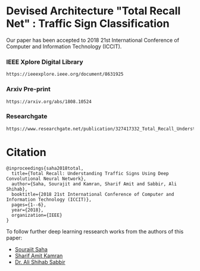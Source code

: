 # Devised Architecture "Total Recall Net" : Traffic Sign Classification

Our paper has been accepted to 2018 21st International Conference of Computer and Information Technology (ICCIT). 


### IEEE Xplore Digital Library
```
https://ieeexplore.ieee.org/document/8631925
```

### Arxiv Pre-print
```
https://arxiv.org/abs/1808.10524
```

### Researchgate 
```
https://www.researchgate.net/publication/327417332_Total_Recall_Understanding_Traffic_Signs_using_Deep_Hierarchical_Convolutional_Neural_Networks
```



# Citation 
```
@inproceedings{saha2018total,
  title={Total Recall: Understanding Traffic Signs Using Deep Convolutional Neural Network},
  author={Saha, Sourajit and Kamran, Sharif Amit and Sabbir, Ali Shihab},
  booktitle={2018 21st International Conference of Computer and Information Technology (ICCIT)},
  pages={1--6},
  year={2018},
  organization={IEEE}
}
```

To follow further deep learning ressearch works from the authors of this paper:

- [Sourajit Saha](https://scholar.google.com/citations?user=f8wIuGcAAAAJ&hl=en)
- [Sharif Amit Kamran](https://scholar.google.com/citations?user=VPbqTxEAAAAJ&hl=en)
- [Dr. Ali Shihab Sabbir](https://scholar.google.com/citations?user=hDN5mT4AAAAJ&hl=en)
